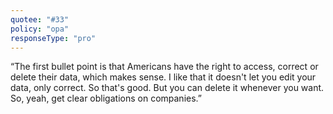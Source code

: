 ```yaml
---
quotee: "#33"
policy: "opa"
responseType: "pro"
---
```


“The first bullet point is that Americans have the right to access, correct or delete their data, which makes sense. I like that it doesn't let you edit your data, only correct. So that's good. But you can delete it whenever you want. So, yeah, get clear obligations on companies.”
